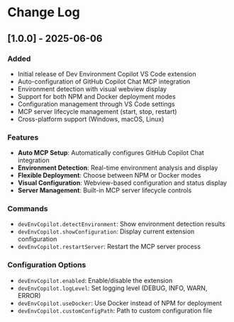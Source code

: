 # Change Log

## [1.0.0] - 2025-06-06

### Added
- Initial release of Dev Environment Copilot VS Code extension
- Auto-configuration of GitHub Copilot Chat MCP integration
- Environment detection with visual webview display
- Support for both NPM and Docker deployment modes
- Configuration management through VS Code settings
- MCP server lifecycle management (start, stop, restart)
- Cross-platform support (Windows, macOS, Linux)

### Features
- **Auto MCP Setup**: Automatically configures GitHub Copilot Chat integration
- **Environment Detection**: Real-time environment analysis and display
- **Flexible Deployment**: Choose between NPM or Docker modes
- **Visual Configuration**: Webview-based configuration and status display
- **Server Management**: Built-in MCP server lifecycle controls

### Commands
- `devEnvCopilot.detectEnvironment`: Show environment detection results
- `devEnvCopilot.showConfiguration`: Display current extension configuration  
- `devEnvCopilot.restartServer`: Restart the MCP server process

### Configuration Options
- `devEnvCopilot.enabled`: Enable/disable the extension
- `devEnvCopilot.logLevel`: Set logging level (DEBUG, INFO, WARN, ERROR)
- `devEnvCopilot.useDocker`: Use Docker instead of NPM for deployment
- `devEnvCopilot.customConfigPath`: Path to custom configuration file

